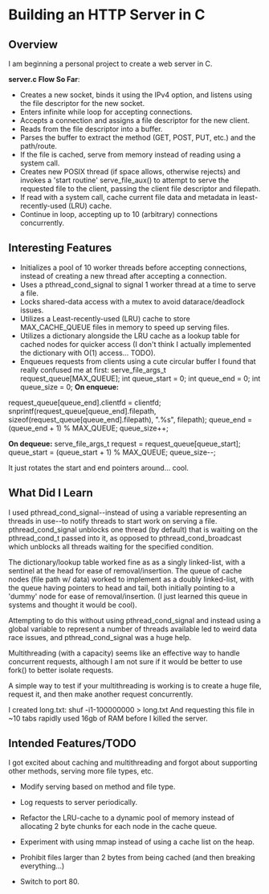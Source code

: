 # Building an HTTP Server in C

## Overview
I am beginning a personal project to create a web server in C. 

**server.c Flow So Far**: 
- Creates a new socket, binds it using the IPv4 option, and listens using the file descriptor for the new socket.   
- Enters infinite while loop for accepting connections.
- Accepts a connection and assigns a file descriptor for the new client.
- Reads from the file descriptor into a buffer.
- Parses the buffer to extract the method (GET, POST, PUT, etc.) and the path/route.
- If the file is cached, serve from memory instead of reading using a system call.
- Creates new POSIX thread (if space allows, otherwise rejects) and invokes a 'start routine' serve_file_aux() to attempt to serve the requested file to the client, passing the client file descriptor and filepath.
- If read with a system call, cache current file data and metadata in least-recently-used (LRU) cache. 
- Continue in loop, accepting up to 10 (arbitrary) connections concurrently.


## Interesting Features
- Initializes a pool of 10 worker threads before accepting connections, instead of creating
a new thread after accepting a connection.
- Uses a pthread_cond_signal to signal 1 worker thread at a time to serve a file.
- Locks shared-data access with a mutex to avoid datarace/deadlock issues.
- Utilizes a Least-recently-used (LRU) cache to store MAX_CACHE_QUEUE files in memory
to speed up serving files.
- Utilizes a dictionary alongside the LRU cache as a lookup table for cached nodes
for quicker access (I don't think I actually implemented the dictionary with O(1) access... TODO).
- Enqueues requests from clients using a cute circular buffer I found that really confused me at first:
serve_file_args_t request_queue[MAX_QUEUE];
int queue_start = 0;
int queue_end = 0;
int queue_size = 0;
**On enqueue:**

request_queue[queue_end].clientfd = clientfd;
snprintf(request_queue[queue_end].filepath, sizeof(request_queue[queue_end].filepath), ".%s", filepath);
queue_end = (queue_end + 1) % MAX_QUEUE;
queue_size++;

**On dequeue:**
serve_file_args_t request = request_queue[queue_start];
queue_start = (queue_start + 1) % MAX_QUEUE;
queue_size--;

It just rotates the start and end pointers around... cool.

## What Did I Learn
I used pthread_cond_signal--instead of using a variable representing an threads in use--to notify
threads to start work on serving a file. pthread_cond_signal unblocks one thread (by default) that
is waiting on the pthread_cond_t passed into it, as opposed to pthread_cond_broadcast which unblocks
all threads waiting for the specified condition.

The dictionary/lookup table worked fine as as a singly linked-list, with a sentinel at the head for ease of removal/insertion. The queue of cache nodes (file path w/ data)
worked to implement as a doubly linked-list, with the queue having pointers to head and tail, both initially pointing to a 'dummy' node
for ease of removal/insertion. (I just learned this queue in systems and thought it would be cool).

Attempting to do this without using pthread_cond_signal and instead using a global variable to represent a number
of threads available led to weird data race issues, and pthread_cond_signal was a huge help.

Multithreading (with a capacity) seems like an effective way to handle concurrent requests,
although I am not sure if it would be better to use fork() to better isolate requests.

A simple way to test if your multithreading is working is to create a huge file, request it, and then
make another request concurrently.

I created long.txt: 
shuf -i1-100000000 > long.txt
And requesting this file in ~10 tabs rapidly used 16gb of RAM before I killed the server.


## Intended Features/TODO
I got excited about caching and multithreading and forgot
about supporting other methods, serving more file types, etc.

- Modify serving based on method and file type.

- Log requests to server periodically.

- Refactor the LRU-cache to a dynamic pool of memory instead of allocating
2 byte chunks for each node in the cache queue.

- Experiment with using mmap instead of using a cache list on the heap.

- Prohibit files larger than 2 bytes from being cached (and then breaking everything...)

- Switch to port 80.
